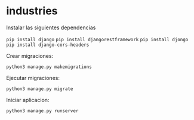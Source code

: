 # industries

Instalar las siguientes dependencias

`pip install django`
`pip install djangorestframework`
`pip install djongo`
`pip install django-cors-headers`

Crear migraciones:

`python3 manage.py makemigrations`

Ejecutar migraciones:

`python3 manage.py migrate`

Iniciar aplicacion:

`python3 manage.py runserver`
